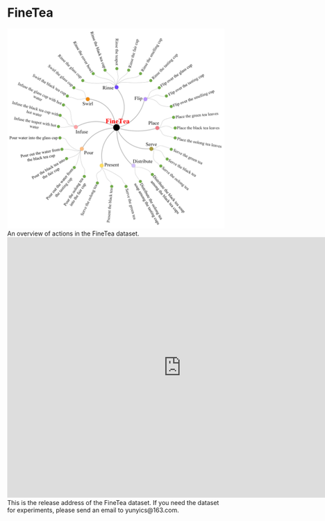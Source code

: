 # FineTea
<img src="https://github.com/Changwei-Ouyang/FineTea/blob/main/finetea.png" width="500px"> 
An overview of actions in the FineTea dataset. <br>

<iframe 
src="https://github.com/Changwei-Ouyang/FineTea/blob/main/Flip over the glass cup.mp4" 
scrolling="no" 
border="0" 
frameborder="no" 
framespacing="0" 
allowfullscreen="true" 
height=600 
width=800> 
</iframe>
<br>
This is the release address of the FineTea dataset. If you need the dataset for experiments, please send an email to yunyics@163.com.
